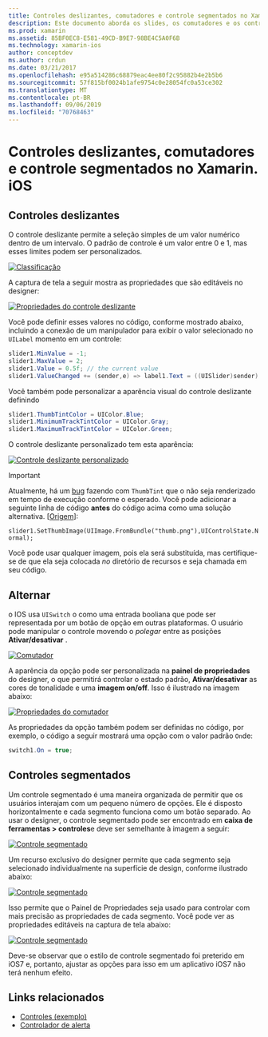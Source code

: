 ```yaml
---
title: Controles deslizantes, comutadores e controle segmentados no Xamarin. iOS
description: Este documento aborda os slides, os comutadores e os controles segmentados no Xamarin. iOS, descrevendo como trabalhar com eles de forma programática e no designer do iOS.
ms.prod: xamarin
ms.assetid: 85BF0EC8-E581-49CD-B9E7-98BE4C5A0F6B
ms.technology: xamarin-ios
author: conceptdev
ms.author: crdun
ms.date: 03/21/2017
ms.openlocfilehash: e95a514286c68879eac4ee80f2c95882b4e2b5b6
ms.sourcegitcommit: 57f815bf0024b1afe9754c0e28054fc0a53ce302
ms.translationtype: MT
ms.contentlocale: pt-BR
ms.lasthandoff: 09/06/2019
ms.locfileid: "70768463"
---
```

# <a name="sliders-switches-and-segmented-controls-in-xamarinios"></a>Controles deslizantes, comutadores e controle segmentados no Xamarin. iOS

<a name="Sliders" />

## <a name="sliders"></a>Controles deslizantes

O controle deslizante permite a seleção simples de um valor numérico dentro de um intervalo. O padrão de controle é um valor entre 0 e 1, mas esses limites podem ser personalizados.

 [![](slider-switch-segmented-controls-images/image25a.png "Classificação")](slider-switch-segmented-controls-images/image25a.png#lightbox)

A captura de tela a seguir mostra as propriedades que são editáveis no designer:

 [![](slider-switch-segmented-controls-images/image26a.png "Propriedades do controle deslizante")](slider-switch-segmented-controls-images/image25a.png#lightbox)

Você pode definir esses valores no código, conforme mostrado abaixo, incluindo a conexão de um manipulador para exibir o valor selecionado no `UILabel` momento em um controle:

```csharp
slider1.MinValue = -1;
slider1.MaxValue = 2;
slider1.Value = 0.5f; // the current value
slider1.ValueChanged += (sender,e) => label1.Text = ((UISlider)sender).Value.ToString ();
```

Você também pode personalizar a aparência visual do controle deslizante definindo

```csharp
slider1.ThumbTintColor = UIColor.Blue;
slider1.MinimumTrackTintColor = UIColor.Gray;
slider1.MaximumTrackTintColor = UIColor.Green;
```

O controle deslizante personalizado tem esta aparência:

 [![](slider-switch-segmented-controls-images/image27a.png "Controle deslizante personalizado")](slider-switch-segmented-controls-images/image28a.png#lightbox)

> [!IMPORTANT]
> Atualmente, há um [bug](https://stackoverflow.com/a/19496179) fazendo com `ThumbTint` que o não seja renderizado em tempo de execução conforme o esperado. Você pode adicionar a seguinte linha de código **antes** do código acima como uma solução alternativa. [[Origem](https://stackoverflow.com/a/21396794)]:
>
> `slider1.SetThumbImage(UIImage.FromBundle("thumb.png"),UIControlState.Normal);`
> 
> Você pode usar qualquer imagem, pois ela será substituída, mas certifique-se de que ela seja colocada _no_ diretório de recursos e seja chamada em seu código.

<a name="Switch" />

## <a name="switch"></a>Alternar

o IOS usa `UISwitch` o como uma entrada booliana que pode ser representada por um botão de opção em outras plataformas. O usuário pode manipular o controle movendo o *polegar* entre as posições **Ativar/desativar** .

 [![](slider-switch-segmented-controls-images/image28a.png "Comutador")](slider-switch-segmented-controls-images/image28a.png#lightbox)

A aparência da opção pode ser personalizada na **painel de propriedades** do designer, o que permitirá controlar o estado padrão, **Ativar/desativar** as cores de tonalidade e uma **imagem on/off**. Isso é ilustrado na imagem abaixo:

 [![](slider-switch-segmented-controls-images/image29a.png "Propriedades do comutador")](slider-switch-segmented-controls-images/image29a.png#lightbox)

As propriedades da opção também podem ser definidas no código, por exemplo, o código a seguir mostrará uma opção com o valor padrão `On`de:

```csharp
switch1.On = true;
```

 <a name="Segmented_Controls" />

## <a name="segmented-controls"></a>Controles segmentados

Um controle segmentado é uma maneira organizada de permitir que os usuários interajam com um pequeno número de opções. Ele é disposto horizontalmente e cada segmento funciona como um botão separado. Ao usar o designer, o controle segmentado pode ser encontrado em **caixa de ferramentas > controles**e deve ser semelhante à imagem a seguir:

 [![](slider-switch-segmented-controls-images/segmentedcontrol.png "Controle segmentado")](slider-switch-segmented-controls-images/segmentedcontrol.png#lightbox)

Um recurso exclusivo do designer permite que cada segmento seja selecionado individualmente na superfície de design, conforme ilustrado abaixo:

 [![](slider-switch-segmented-controls-images/segmentedcontrolselection.png "Controle segmentado")](slider-switch-segmented-controls-images/segmentedcontrolselection.png#lightbox)

Isso permite que o Painel de Propriedades seja usado para controlar com mais precisão as propriedades de cada segmento. Você pode ver as propriedades editáveis na captura de tela abaixo:

 [![](slider-switch-segmented-controls-images/segmentedcontrolproperties.png "Controle segmentado")](slider-switch-segmented-controls-images/segmentedcontrolproperties.png#lightbox)

Deve-se observar que o estilo de controle segmentado foi preterido em iOS7 e, portanto, ajustar as opções para isso em um aplicativo iOS7 não terá nenhum efeito.

## <a name="related-links"></a>Links relacionados

- [Controles (exemplo)](https://docs.microsoft.com/samples/xamarin/ios-samples/controls)
- [Controlador de alerta](https://github.com/xamarin/recipes/tree/master/Recipes/ios/standard_controls/alertcontroller)
